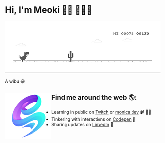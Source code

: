 # Hi, I'm Meoki 👋🏾 👩🏾‍💻
[![meokisama](dino.gif)](https://facebook.com/slytherinnn)

A wibu 😀


## Find me around the web 🌎: <a href="https://facebook.com/slytherinnn/"><img align="left" width="150" height="150" src="https://github.com/meokisama/meokisama/blob/main/image/2750554.png?raw=true"></a>
- Learning in public on <a href="https://www.twitch.tv/blacktechdiva">Twitch</a> or <a href="https://www.monica.dev">monica.dev</a> 📹 ✍🏾
- Tinkering with interactions on <a href="https://codepen.io/m0nica"> Codepen</a> 🏓
- Sharing updates on <a href="https://www.linkedin.com/in/monicampowell/">LinkedIn</a> 💼

